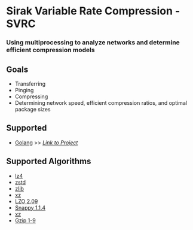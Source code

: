 # **Sirak Variable Rate Compression - SVRC**
### Using multiprocessing to analyze networks and determine efficient compression models

## **Goals**
- Transferring
- Pinging
- Compressing 
- Determining network speed, efficient compression ratios, and optimal package sizes
 

## **Supported**
- [Golang](./go) >> *[Link to Project](https://go.dev/)*


## **Supported Algorithms**
- [lz4](https://github.com/lz4/lz4)
- [zstd](https://github.com/facebook/zstd)
- [zlib](https://zlib.net/)
- [xz](https://tukaani.org/xz/)
- [LZO 2.09](https://pkg.go.dev/github.com/cyberdelia/lzo)
- [Snappy 1.1.4](https://github.com/google/snappy)
- [xz](https://github.com/ulikunitz/xz)
- [Gzip 1-9](https://pkg.go.dev/compress/gzip)

